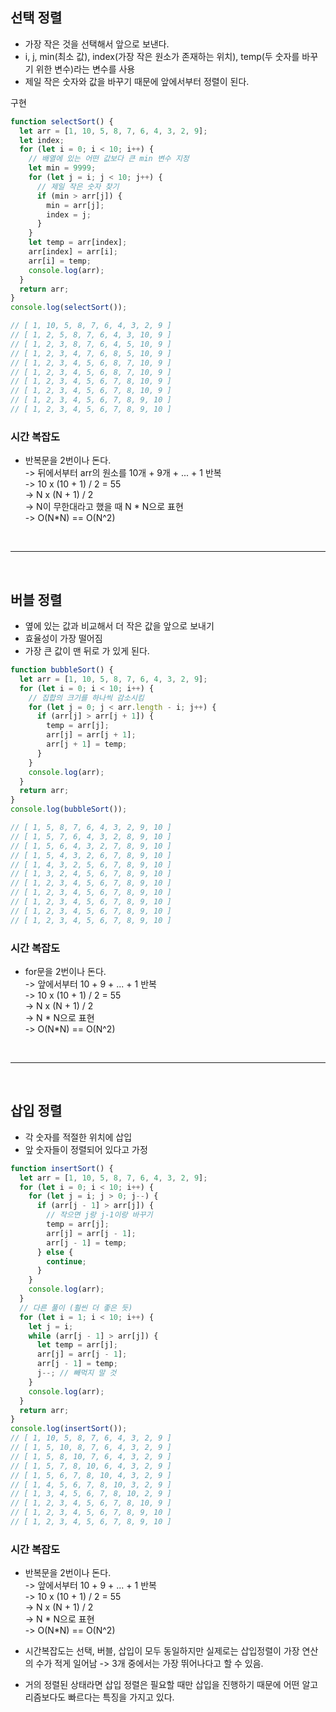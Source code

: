 ## 선택 정렬

- 가장 작은 것을 선택해서 앞으로 보낸다.
- i, j, min(최소 값), index(가장 작은 원소가 존재하는 위치), temp(두 숫자를 바꾸기 위한 변수)라는 변수를 사용
- 제일 작은 숫자와 값을 바꾸기 때문에 앞에서부터 정렬이 된다.

구현

```javascript
function selectSort() {
  let arr = [1, 10, 5, 8, 7, 6, 4, 3, 2, 9];
  let index;
  for (let i = 0; i < 10; i++) {
    // 배열에 있는 어떤 값보다 큰 min 변수 지정
    let min = 9999;
    for (let j = i; j < 10; j++) {
      // 제일 작은 숫자 찾기
      if (min > arr[j]) {
        min = arr[j];
        index = j;
      }
    }
    let temp = arr[index];
    arr[index] = arr[i];
    arr[i] = temp;
    console.log(arr);
  }
  return arr;
}
console.log(selectSort());

// [ 1, 10, 5, 8, 7, 6, 4, 3, 2, 9 ]
// [ 1, 2, 5, 8, 7, 6, 4, 3, 10, 9 ]
// [ 1, 2, 3, 8, 7, 6, 4, 5, 10, 9 ]
// [ 1, 2, 3, 4, 7, 6, 8, 5, 10, 9 ]
// [ 1, 2, 3, 4, 5, 6, 8, 7, 10, 9 ]
// [ 1, 2, 3, 4, 5, 6, 8, 7, 10, 9 ]
// [ 1, 2, 3, 4, 5, 6, 7, 8, 10, 9 ]
// [ 1, 2, 3, 4, 5, 6, 7, 8, 10, 9 ]
// [ 1, 2, 3, 4, 5, 6, 7, 8, 9, 10 ]
// [ 1, 2, 3, 4, 5, 6, 7, 8, 9, 10 ]
```

### 시간 복잡도

- 반복문을 2번이나 돈다.  
  -> 뒤에서부터 arr의 원소를 10개 + 9개 + ... + 1 반복  
  -> 10 x (10 + 1) / 2 = 55  
  -> N x (N + 1) / 2  
  -> N이 무한대라고 했을 때 N * N으로 표현  
  -> O(N*N) == O(N^2)

  </br>

---

  </br>

## 버블 정렬

- 옆에 있는 값과 비교해서 더 작은 값을 앞으로 보내기
- 효율성이 가장 떨어짐
- 가장 큰 값이 맨 뒤로 가 있게 된다.

```javascript
function bubbleSort() {
  let arr = [1, 10, 5, 8, 7, 6, 4, 3, 2, 9];
  for (let i = 0; i < 10; i++) {
    // 집합의 크기를 하나씩 감소시킴
    for (let j = 0; j < arr.length - i; j++) {
      if (arr[j] > arr[j + 1]) {
        temp = arr[j];
        arr[j] = arr[j + 1];
        arr[j + 1] = temp;
      }
    }
    console.log(arr);
  }
  return arr;
}
console.log(bubbleSort());

// [ 1, 5, 8, 7, 6, 4, 3, 2, 9, 10 ]
// [ 1, 5, 7, 6, 4, 3, 2, 8, 9, 10 ]
// [ 1, 5, 6, 4, 3, 2, 7, 8, 9, 10 ]
// [ 1, 5, 4, 3, 2, 6, 7, 8, 9, 10 ]
// [ 1, 4, 3, 2, 5, 6, 7, 8, 9, 10 ]
// [ 1, 3, 2, 4, 5, 6, 7, 8, 9, 10 ]
// [ 1, 2, 3, 4, 5, 6, 7, 8, 9, 10 ]
// [ 1, 2, 3, 4, 5, 6, 7, 8, 9, 10 ]
// [ 1, 2, 3, 4, 5, 6, 7, 8, 9, 10 ]
// [ 1, 2, 3, 4, 5, 6, 7, 8, 9, 10 ]
// [ 1, 2, 3, 4, 5, 6, 7, 8, 9, 10 ]
```

### 시간 복잡도

- for문을 2번이나 돈다.  
  -> 앞에서부터 10 + 9 + ... + 1 반복  
  -> 10 x (10 + 1) / 2 = 55  
  -> N x (N + 1) / 2  
  -> N * N으로 표현  
  -> O(N*N) == O(N^2)

    </br>

---

  </br>

## 삽입 정렬

- 각 숫자를 적절한 위치에 삽입
- 앞 숫자들이 정렬되어 있다고 가정

```javascript
function insertSort() {
  let arr = [1, 10, 5, 8, 7, 6, 4, 3, 2, 9];
  for (let i = 0; i < 10; i++) {
    for (let j = i; j > 0; j--) {
      if (arr[j - 1] > arr[j]) {
        // 작으면 j랑 j-1이랑 바꾸기
        temp = arr[j];
        arr[j] = arr[j - 1];
        arr[j - 1] = temp;
      } else {
        continue;
      }
    }
    console.log(arr);
  }
  // 다른 풀이 (훨씬 더 좋은 듯)
  for (let i = 1; i < 10; i++) {
    let j = i;
    while (arr[j - 1] > arr[j]) {
      let temp = arr[j];
      arr[j] = arr[j - 1];
      arr[j - 1] = temp;
      j--; // 빼먹지 말 것
    }
    console.log(arr);
  }
  return arr;
}
console.log(insertSort());
// [ 1, 10, 5, 8, 7, 6, 4, 3, 2, 9 ]
// [ 1, 5, 10, 8, 7, 6, 4, 3, 2, 9 ]
// [ 1, 5, 8, 10, 7, 6, 4, 3, 2, 9 ]
// [ 1, 5, 7, 8, 10, 6, 4, 3, 2, 9 ]
// [ 1, 5, 6, 7, 8, 10, 4, 3, 2, 9 ]
// [ 1, 4, 5, 6, 7, 8, 10, 3, 2, 9 ]
// [ 1, 3, 4, 5, 6, 7, 8, 10, 2, 9 ]
// [ 1, 2, 3, 4, 5, 6, 7, 8, 10, 9 ]
// [ 1, 2, 3, 4, 5, 6, 7, 8, 9, 10 ]
// [ 1, 2, 3, 4, 5, 6, 7, 8, 9, 10 ]
```

### 시간 복잡도

- 반복문을 2번이나 돈다.  
  -> 앞에서부터 10 + 9 + ... + 1 반복  
  -> 10 x (10 + 1) / 2 = 55  
  -> N x (N + 1) / 2  
  -> N * N으로 표현  
  -> O(N*N) == O(N^2)

- 시간복잡도는 선택, 버블, 삽입이 모두 동일하지만 실제로는 삽입정렬이 가장 연산의 수가 적게 일어남 -> 3개 중에서는 가장 뛰어나다고 할 수 있음.

- 거의 정렬된 상태라면 삽입 정렬은 필요할 때만 삽입을 진행하기 때문에 어떤 알고리즘보다도 빠르다는 특징을 가지고 있다.
